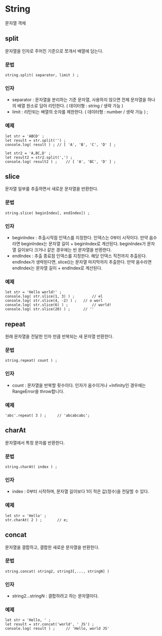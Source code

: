 # String

문자열 객체

## split

문자열을 인자로 주어진 기준으로 쪼개서 배열에 담는다.

### 문법

```
string.split( separator, limit ) ;
```

### 인자

- separator : 문자열을 분리하는 기준 문자열, 사용하지 않으면 전체 문자열을 하나의 배열 원소로 담아 리턴한다. ( 데이터형 : string / 생략 가능 )
- limit : 리턴되는 배열의 숫자를 제한한다. ( 데이터형 : number / 생략 가능 ) ;

### 예제

```
let str = 'ABCD' ;
let result = str.split('') ;
console.log( result ) ;	// [ 'A', 'B', 'C', 'D' ] ;

let str2 = 'A,BC,D' ;
let result2 = str2.split(',') ;
console.log( result2 ) ;	// [ 'A', 'BC', 'D' ] ;
```

## slice

문자열 일부를 추출하면서 새로운 문자열을 반환한다.

### 문법

```
string.slice( beginIndex[, endIndex]) ;
```

### 인자

- beginIndex : 추출시작점 인덱스를 지정한다. 인덱스는 0부터 시작이다.
만약 음수라면 beginIndex는 문자열 길이 + beginIndex로 계산된다.
beginIndex가 문자열 길이보다 크거나 같은 경우에는 빈 문자열을 반환한다.
- endIndex : 추출 종료점 인덱스를 지정한다. 해당 인덱스 직전까지 추출된다. endIndex가 생략된다면, slice()는 문자열 마지막까지 추출한다. 만약 음수라면 endIndex는 문자열 길이 + endIndex로 계산된다.

### 예제

```
let str = 'Hello world!' ;
console.log( str.slice(1, 3) ) ;		// el
console.log( str.slice(4, -2) ) ;	// o worl
console.log( str.slice(6) ) ;			// world!
console.log( str.slice(20) ) ;		// ''
```

## repeat

원래 문자열을 전달한 인자 만큼 반복되는 새 문자열 반환한다.

### 문법

```
string.repeat( count ) ;
```

### 인자

- count : 문자열을 반복할 횟수이다. 인자가 음수이거나 +Infinity인 경우에는 RangeError을 throw합니다.

### 예제

```
'abc'.repeat( 3 ) ;		// 'abcabcabc';
```

## charAt

문자열에서 특정 문자를 반환한다.

### 문법

```
string.charAt( index ) ;
```

### 인자

- index : 0부터 시작하며, 문자열 길이보다 1이 적은 값(정수)을 전달할 수 있다.

### 예제

```
let str = 'Hello' ;
str.charAt( 2 ) ;		// e;
```

## concat

문자열을 결합하고, 결합한 새로운 문자열을 반환한다.

### 문법

```
string.concat( string2, string3[,..., stringN] )
```

### 인자

- string2...stringN : 결합하려고 하는 문자열이다.

### 예제

```
let str = 'Hello, ' ;
let result = str.concat('world', ' JS') ;
console.log( result ) ;		// 'Hello, world JS'
```